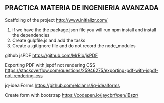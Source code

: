 ## PRACTICA MATERIA DE INGENIERIA AVANZADA

Scaffoling of the project
http://www.initializr.com/

1. if we have the the package.json file you will run npm install and install the dependencies
2. Create gulpfile.js and add the tasks
3. Create a .gitignore file and do not record the node_modules


github jsPDF
https://github.com/MrRio/jsPDF

Exporting PDF with jspdf not rendering CSS
https://stackoverflow.com/questions/25946275/exporting-pdf-with-jspdf-not-rendering-css

jq-idealForms
https://github.com/elclanrs/jq-idealforms

Create form with bootstrap
https://codepen.io/jaycbrf/pen/iBszr/